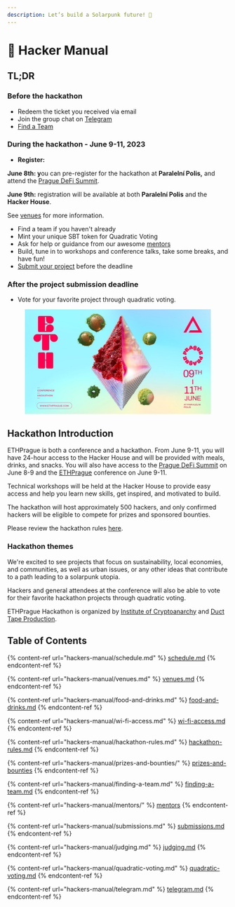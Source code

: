 ```yaml
---
description: Let’s build a Solarpunk future! 🌱
---
```


# 📘 Hacker Manual

## **TL;DR**

### **Before the hackathon**

* Redeem the ticket you received via email
* Join the group chat on [Telegram](hackers-manual/telegram.md)
* [Find a Team](hackers-manual/finding-a-team.md)

### During the hackathon - June 9-11, 2023

* **Register:**

**June 8th: y**ou can pre-register for the hackathon at **Paralelní Polis,** and attend the [Prague DeFi Summit](https://praguedefisummit.com/).

**June 9th:** registration will be available at both **Paralelní Polis** and the **Hacker House**.&#x20;

See [venues](https://www.notion.so/o/NNePclmRCTCGh9eRaBcj/s/MHoc6lgEAFfdHJ1GWAca/\~/changes/64/hackers-manual/venues) for more information.

* Find a team if you haven't already
* Mint your unique SBT token for Quadratic Voting
* Ask for help or guidance from our awesome [mentors](hackers-manual/mentors/)
* Build, tune in to workshops and conference talks, take some breaks, and have fun!
* [Submit your project](hackers-manual/submissions.md) before the deadline&#x20;

### After the project submission deadline

* Vote for your favorite project through quadratic voting.

<figure><img src=".gitbook/assets/FqyFbjeaAAEOSJJ.jpg" alt=""><figcaption></figcaption></figure>

## Hackathon Introduction

ETHPrague is both a conference and a hackathon. From June 9-11, you will have 24-hour access to the Hacker House and will be provided with meals, drinks, and snacks. You will also have access to the [Prague DeFi Summit](https://praguedefisummit.com/) on June 8-9 and the [ETHPrague](https://ethprague.com/) conference on June 9-11.

Technical workshops will be held at the Hacker House to provide easy access and help you learn new skills, get inspired, and motivated to build.

The hackathon will host approximately 500 hackers, and only confirmed hackers will be eligible to compete for prizes and sponsored bounties.

Please review the hackathon rules [here](hackers-manual/hackathon-rules.md).&#x20;

### Hackathon themes

We're excited to see projects that focus on sustainability, local economies, and communities, as well as urban issues, or any other ideas that contribute to a path leading to a solarpunk utopia.

Hackers and general attendees at the conference will also be able to vote for their favorite hackathon projects through quadratic voting.

ETHPrague Hackathon is organized by [Institute of Cryptoanarchy](https://www.paralelnipolis.cz/en/o-nas/) and [Duct Tape Production](https://ducttape.events/).

## Table of Contents

{% content-ref url="hackers-manual/schedule.md" %}
[schedule.md](hackers-manual/schedule.md)
{% endcontent-ref %}

{% content-ref url="hackers-manual/venues.md" %}
[venues.md](hackers-manual/venues.md)
{% endcontent-ref %}

{% content-ref url="hackers-manual/food-and-drinks.md" %}
[food-and-drinks.md](hackers-manual/food-and-drinks.md)
{% endcontent-ref %}

{% content-ref url="hackers-manual/wi-fi-access.md" %}
[wi-fi-access.md](hackers-manual/wi-fi-access.md)
{% endcontent-ref %}

{% content-ref url="hackers-manual/hackathon-rules.md" %}
[hackathon-rules.md](hackers-manual/hackathon-rules.md)
{% endcontent-ref %}

{% content-ref url="hackers-manual/prizes-and-bounties/" %}
[prizes-and-bounties](hackers-manual/prizes-and-bounties/)
{% endcontent-ref %}

{% content-ref url="hackers-manual/finding-a-team.md" %}
[finding-a-team.md](hackers-manual/finding-a-team.md)
{% endcontent-ref %}

{% content-ref url="hackers-manual/mentors/" %}
[mentors](hackers-manual/mentors/)
{% endcontent-ref %}

{% content-ref url="hackers-manual/submissions.md" %}
[submissions.md](hackers-manual/submissions.md)
{% endcontent-ref %}

{% content-ref url="hackers-manual/judging.md" %}
[judging.md](hackers-manual/judging.md)
{% endcontent-ref %}

{% content-ref url="hackers-manual/quadratic-voting.md" %}
[quadratic-voting.md](hackers-manual/quadratic-voting.md)
{% endcontent-ref %}

{% content-ref url="hackers-manual/telegram.md" %}
[telegram.md](hackers-manual/telegram.md)
{% endcontent-ref %}



